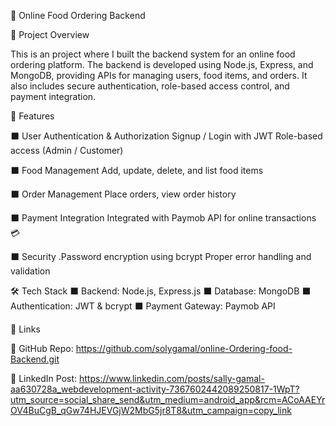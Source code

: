 🍔 Online Food Ordering Backend

📌 Project Overview

This is an project where I built the backend system for an online food ordering platform.
The backend is developed using Node.js, Express, and MongoDB, providing APIs for managing users, food items, and orders.
It also includes secure authentication, role-based access control, and payment integration.

🚀 Features

⬛ User Authentication & Authorization
Signup / Login with JWT
Role-based access (Admin / Customer)

⬛ Food Management
Add, update, delete, and list food items

⬛ Order Management
Place orders, view order history

⬛ Payment Integration
Integrated with Paymob API for online transactions 💳

⬛ Security
.Password encryption using bcrypt
Proper error handling and validation

🛠️ Tech Stack
⬛ Backend: Node.js, Express.js
⬛ Database: MongoDB
⬛ Authentication: JWT & bcrypt
⬛ Payment Gateway: Paymob API


📎 Links

🔗 GitHub Repo: https://github.com/solygamal/online-Ordering-food-Backend.git

🔗 LinkedIn Post: https://www.linkedin.com/posts/sally-gamal-aa630728a_webdevelopment-activity-7367602442089250817-1WpT?utm_source=social_share_send&utm_medium=android_app&rcm=ACoAAEYrOV4BuCgB_qGw74HJEVGjW2MbG5jr8T8&utm_campaign=copy_link







